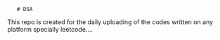       # DSA
This repo is created for the daily uploading of the codes written on any platform specially leetcode....                 

